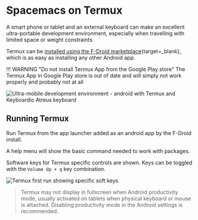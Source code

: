 # Spacemacs on Termux

A smart phone or tablet and an external keyboard can make an excellent ultra-portable development environment, especially when travelling with limited space or weight constraints.

Termux can be [installed using the F-Droid marketplace](fdroid-install.md){target=_blank}, which is as easy as installing any other Android app.

!!! WARNING "Do not install Termux App from the Google Play store"
    The Termux App in Google Play store is out of date and will simply not work properly and probably not at all

![Ultra-mobile development environment - android with Termux and Keyboardio Atreus keyboard](https://raw.githubusercontent.com/practicalli/graphic-design/live/editors/neovim/ultra-mobile-development--android-termux-neovim-keyboardio-atreus.jpg)


## Running Termux

Run Termux from the app launcher added as an android app by the F-Droid install.

A help menu will show the basic command needed to work with packages.

Software keys for Termux specific controls are shown.  Keys can be toggled with the `Volume Up + q` key combination.

![Termux first run showing specific soft keys](https://raw.githubusercontent.com/practicalli/graphic-design/live/termux/termux-first-startup-tablet.jpeg)

> Termux may not display in fullscreen when Android productivity mode, usually activated on tablets when physical keyboard or mouse is attached.  Disabling productivity mode in the Android settings is recommended.
